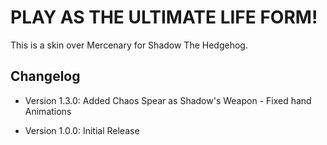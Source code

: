 # PLAY AS THE ULTIMATE LIFE FORM!
This is a skin over Mercenary for Shadow The Hedgehog.


## Changelog

- Version 1.3.0: Added Chaos Spear as Shadow's Weapon
			- Fixed hand Animations

- Version 1.0.0: Initial Release
